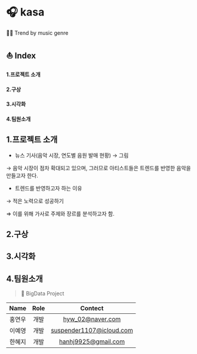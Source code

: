 # 🎧 kasa
💃🏻 Trend by music genre 

## ⛵ Index 
#### 1.프로젝트 소개
#### 2.구상 
#### 3.시각화 
#### 4.팀원소개

## 1.프로젝트 소개 
- 뉴스 기사(음악 시장, 연도별 음원 발매 현황) → 그림

→ 음악 시장이 점차 확대되고 있으며, 그러므로 아티스트들은 트렌드를 반영한 음악을 만들고자 한다.

- 트렌드를 반영하고자 하는 이유

→ 적은 노력으로 성공하기

⇒ 이를 위해 가사로 주제와 장르를 분석하고자 함.

## 2.구상   
## 3.시각화 
 
## 4.팀원소개
> 🧊 BigData Project

| Name | Role | Contect |   
|:---:|:---:|:---:| 
|홍연우| 개발 | hyw_02@naver.com |   
|이예영| 개발 | suspender1107@icloud.com |
|한혜지| 개발 | hanhj9925@gmail.com |
